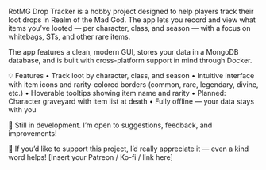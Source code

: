 RotMG Drop Tracker is a hobby project designed to help players track their loot drops in Realm of the Mad God. The app lets you record and view what items you’ve looted — per character, class, and season — with a focus on whitebags, STs, and other rare items.

The app features a clean, modern GUI, stores your data in a MongoDB database, and is built with cross-platform support in mind through Docker.

💡 Features
	•	Track loot by character, class, and season
	•	Intuitive interface with item icons and rarity-colored borders (common, rare, legendary, divine, etc.)
	•	Hoverable tooltips showing item name and rarity
	•	Planned: Character graveyard with item list at death
	•	Fully offline — your data stays with you

🚧 Still in development.
I’m open to suggestions, feedback, and improvements!

🙏 If you’d like to support this project, I’d really appreciate it — even a kind word helps!
[Insert your Patreon / Ko-fi / link here]
